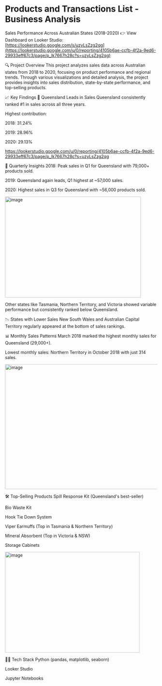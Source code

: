 # Products and Transactions List - Business Analysis
Sales Performance Across Australian States (2018-2020)
👉 View Dashboard on Looker Studio: [https://lookerstudio.google.com/s/uzyLsZzg2qg](https://lookerstudio.google.com/u/0/reporting/4105b6ae-ccfb-4f2a-9ed6-29933eff67c3/page/p_lk7667h28c?s=uzyLsZzg2qg)

🔍 Project Overview
This project analyzes sales data across Australian states from 2018 to 2020, focusing on product performance and regional trends. Through various visualizations and detailed analysis, the project provides insights into sales distribution, state-by-state performance, and top-selling products.

📈 Key Findings
🥇 Queensland Leads in Sales
Queensland consistently ranked #1 in sales across all three years.

Highest contribution:

2018: 31.24%

2019: 28.96%

2020: 29.13%

https://lookerstudio.google.com/u/0/reporting/4105b6ae-ccfb-4f2a-9ed6-29933eff67c3/page/p_lk7667h28c?s=uzyLsZzg2qg

📆 Quarterly Insights
2018: Peak sales in Q1 for Queensland with 79,000+ products sold.

2019: Queensland again leads, Q1 highest at ~57,000 sales.

2020: Highest sales in Q3 for Queensland with ~56,000 products sold.

<img width="449" height="333" alt="image" src="https://github.com/user-attachments/assets/25f281c1-562a-4c23-91ac-b6820622a0ca" />

Other states like Tasmania, Northern Territory, and Victoria showed variable performance but consistently ranked below Queensland.

📉 States with Lower Sales
New South Wales and Australian Capital Territory regularly appeared at the bottom of sales rankings.

📊 Monthly Sales Patterns
March 2018 marked the highest monthly sales for Queensland (29,000+).

Lowest monthly sales: Northern Territory in October 2018 with just 314 sales.

<img width="578" height="412" alt="image" src="https://github.com/user-attachments/assets/5ce20c26-90b9-48b8-82a7-688d6d6c55f5" />

🛠️ Top-Selling Products
Spill Response Kit (Queensland's best-seller)

Bio Waste Kit

Hook Tie Down System

Viper Earmuffs (Top in Tasmania & Northern Territory)

Mineral Absorbent (Top in Victoria & NSW)

Storage Cabinets

<img width="445" height="332" alt="image" src="https://github.com/user-attachments/assets/a29ca2d5-0548-4147-bf5a-35c8349a4212" />

🧑‍💻 Tech Stack
Python (pandas, matplotlib, seaborn)

Looker Studio

Jupyter Notebooks

